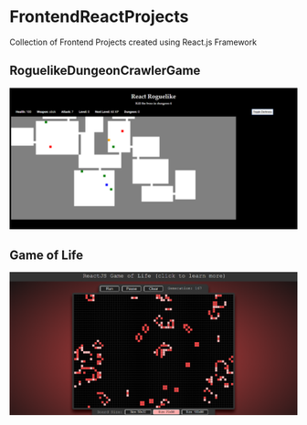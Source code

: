 # FrontendReactProjects
Collection of Frontend Projects created using React.js Framework

## RoguelikeDungeonCrawlerGame   

![](RoguelikeDungeonCrawlerGame/images/ReactRoguelike.PNG)

## Game of Life   

![](GameofLife/images/GameofLife.PNG)
